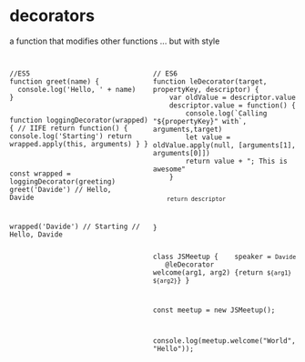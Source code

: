 # decorators
a function that modifies other functions ... but with style

<div style="display:flex;">
<div style="flex:1">
<pre><code class="javascript">
//ES5
function greet(name) {
  console.log('Hello, ' + name)
}

function loggingDecorator(wrapped) {
    // IIFE
  return function() {
    console.log('Starting')
    return wrapped.apply(this, arguments)
  }
}

const wrapped = loggingDecorator(greeting)
greet('Davide')
// Hello, Davide

wrapped('Davide')
// Starting
// Hello, Davide

</code></pre>
</div>
<div style="flex:1">
<pre><code class="javascript">
// ES6
function leDecorator(target, propertyKey, descriptor) {
    var oldValue = descriptor.value
    descriptor.value = function() {
        console.log(`Calling "${propertyKey}" with`, arguments,target)
        let value = oldValue.apply(null, [arguments[1], arguments[0]])
        return value + "; This is awesome"
    }

        return descriptor
}

class JSMeetup {
&nbsp;&nbsp;    speaker = `Davide`
&nbsp;&nbsp;    @leDecorator
&nbsp;&nbsp;    welcome(arg1, arg2) {return `${arg1} ${arg2}`}
}

const meetup = new JSMeetup();

console.log(meetup.welcome("World", "Hello"));
</code></pre>
</div>
</div>
